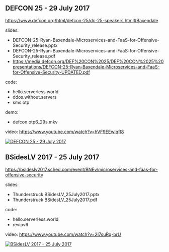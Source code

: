 
## DEFCON 25 - 29 July 2017

https://www.defcon.org/html/defcon-25/dc-25-speakers.html#Baxendale

slides:

* DEFCON-25-Ryan-Baxendale-Microservices-and-FaaS-for-Offensive-Security_release.pptx
* DEFCON-25-Ryan-Baxendale-Microservices-and-FaaS-for-Offensive-Security_release.pdf
* https://media.defcon.org/DEF%20CON%2025/DEF%20CON%2025%20presentations/DEFCON-25-Ryan-Baxendale-Microservices-and-FaaS-for-Offensive-Security-UPDATED.pdf

code:

* hello.serverless.world
* ddos.without.servers
* sms.otp

demo:

* defcon.otp6_29s.mkv

video: https://www.youtube.com/watch?v=hVF9EEwIqR8

[![DEFCON 25 - 29 July 2017](http://img.youtube.com/vi/hVF9EEwIqR8/0.jpg)](https://www.youtube.com/watch?v=hVF9EEwIqR8)

## BSidesLV 2017 - 25 July 2017

https://bsideslv2017.sched.com/event/BNEv/microservices-and-faas-for-offensive-security

slides:

* Thunderstruck BSidesLV_25July2017.pptx
* Thunderstruck BSidesLV_25July2017.pdf

code:

* hello.serverless.world
* revipv6

video: https://www.youtube.com/watch?v=2I7suRq-brU

[![BSidesLV 2017 - 25 July 2017](http://img.youtube.com/vi/2I7suRq-brU/0.jpg)](https://www.youtube.com/watch?v=2I7suRq-brU)

